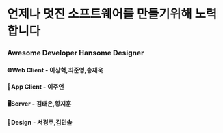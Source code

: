 # 언제나 멋진 소프트웨어를 만들기위해 노력합니다
### Awesome Developer Hansome Designer
#### 🌐Web Client - 이상혁,최준영,송재욱
#### 📱App Client - 이주언
#### 🖥️Server - 김태은,황지훈
#### 🎨Design - 서경주,김민솔
